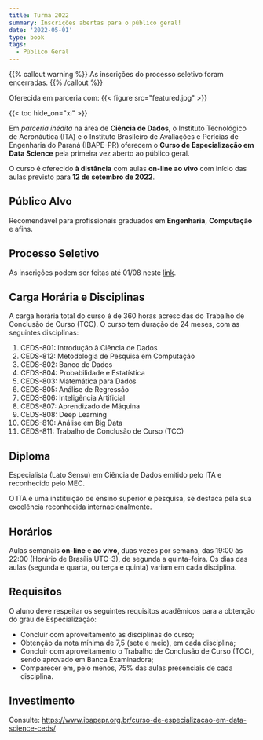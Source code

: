```yaml
---
title: Turma 2022
summary: Inscrições abertas para o público geral!
date: '2022-05-01'
type: book
tags:
  - Público Geral
---
```


{{% callout warning %}}
As inscrições do processo seletivo foram encerradas.
{{% /callout %}}

Oferecida em parceria com:
{{< figure src="featured.jpg" >}}

{{< toc hide_on="xl" >}}

Em *parceria inédita* na área de **Ciência de Dados**, o Instituto Tecnológico
de Aeronáutica (ITA) e o Instituto Brasileiro de Avaliações e Perícias de
Engenharia do Paraná (IBAPE-PR) oferecem o **Curso de
Especialização em Data Science** pela primeira vez aberto ao público geral.

O curso é oferecido **à distância** com aulas **on-line ao vivo** com início
das aulas previsto para **12 de setembro de 2022**.

## Público Alvo

Recomendável para profissionais graduados em **Engenharia**, **Computação** e afins.

## Processo Seletivo

As inscrições podem ser feitas até 01/08 neste
[link](https://forms.gle/Z8ftmqemEuZcUeWr8).

## Carga Horária e Disciplinas

A carga horária total do curso é de 360 horas acrescidas do Trabalho de
Conclusão de Curso (TCC). O curso tem duração de 24 meses, com as seguintes
disciplinas:

1. CEDS-801: Introdução à Ciência de Dados
2. CEDS-812: Metodologia de Pesquisa em Computação
3. CEDS-802: Banco de Dados
4. CEDS-804: Probabilidade e Estatística
5. CEDS-803: Matemática para Dados
6. CEDS-805: Análise de Regressão
7. CEDS-806: Inteligência Artificial
8. CEDS-807: Aprendizado de Máquina
9. CEDS-808: Deep Learning
10. CEDS-810: Análise em Big Data
11. CEDS-811: Trabalho de Conclusão de Curso (TCC)

## Diploma

Especialista (Lato Sensu) em Ciência de Dados emitido pelo ITA e reconhecido
pelo MEC.

O ITA é uma instituição de ensino superior e pesquisa, se destaca pela sua
excelência reconhecida internacionalmente.

## Horários

Aulas semanais **on-line** e **ao vivo**, duas vezes por semana, das 19:00 às
22:00 (Horário de Brasília UTC-3), de segunda a quinta-feira. Os dias das aulas
(segunda e quarta, ou terça e quinta) variam em cada disciplina.

## Requisitos

O aluno deve respeitar os seguintes requisitos acadêmicos para a obtenção do grau de Especialização:

- Concluir com aproveitamento as disciplinas do curso;
- Obtenção da nota mínima de 7,5 (sete e meio), em cada disciplina;
- Concluir com aproveitamento o Trabalho de Conclusão de Curso (TCC), sendo aprovado em Banca Examinadora;
- Comparecer em, pelo menos, 75% das aulas presenciais de cada disciplina.

## Investimento

Consulte: https://www.ibapepr.org.br/curso-de-especializacao-em-data-science-ceds/
